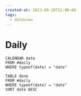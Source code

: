 ```yaml
---
created-at: 2023-09-20T12:00:00
tags:
  - dataview
---
```

# Daily

```dataview
CALENDAR date
FROM #daily
WHERE typeof(date) = "date"
```

```dataview
TABLE done
FROM #daily
WHERE typeof(date) = "date"
SORT date DESC
```
